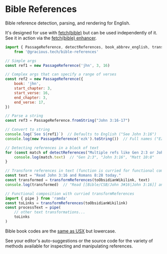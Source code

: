 # Bible References

Bible reference detection, parsing, and rendering for English.

It's designed for use with [fetch(bible)](https://fetch.bible) but can be used independently of it. See it in action via the [fetch(bible) enhancer](https://fetch.bible/access/enhancer/).


```js
import { PassageReference, detectReferences, book_abbrev_english, transformReferences, toObsidianWikilink }
    from '@gracious.tech/bible-references'

// Simple args
const ref1 = new PassageReference('jhn', 3, 16)

// Complex args that can specify a range of verses
const ref2 = new PassageReference({
    book: 'jhn',
    start_chapter: 3,
    start_verse: 16,
    end_chapter: 3,
    end_verse: 17,
})

// Parse a string
const ref3 = PassageReference.fromString("John 3:16-17")

// Convert to string
console.log(`See ${ref1}`)  // Defaults to English ("See John 3:16")
console.log(new PassageReference('ezk').toString())  // Full names ("Ezekiel")

// Detecting references in a block of text
for (const match of detectReferences("Multiple refs like Gen 2:3 or John 3:16 and Matt 10:8")){
    console.log(match.text)  // "Gen 2:3", "John 3:16", "Matt 10:8"
}

// Transform references in text (function is curried for functional composition)
const text = "Read John 3:16 and Romans 8:28 today."
const transformed = transformReferences(toObsidianWikilink, text)
console.log(transformed)  // "Read [[Bible/CSB/John 3#16|John 3:16]] and [[Bible/CSB/Romans 8#28|Romans 8:28]] today."

// Functional composition with curried transformReferences
import { pipe } from 'ramda'
const toLinks = transformReferences(toObsidianWikilink)
const processText = pipe(
    // other text transformations...
    toLinks
)
```

Bible book codes are the [same as USX](https://ubsicap.github.io/usx/vocabularies.html#usx-vocab-bookcode) but lowercase.

See your editor's auto-suggestions or the source code for the variety of methods available for inspecting and manipulating references.
